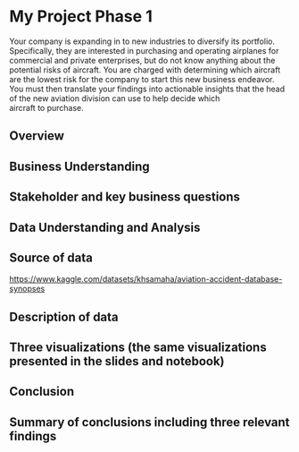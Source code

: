 # My Project Phase 1 
Your company is expanding in to new industries to diversify its portfolio. Specifically, they are interested in purchasing and operating airplanes for commercial and private enterprises, but do not know anything about the potential risks of aircraft. You are charged with determining which aircraft are the lowest risk for the company to start this new business endeavor. You must then translate your findings into actionable insights that the head of the new aviation division can use to help decide which aircraft to purchase.
## Overview
## Business Understanding
## Stakeholder and key business questions
## Data Understanding and Analysis
## Source of data
https://www.kaggle.com/datasets/khsamaha/aviation-accident-database-synopses
## Description of data
## Three visualizations (the same visualizations presented in the slides and notebook)
## Conclusion
## Summary of conclusions including three relevant findings
